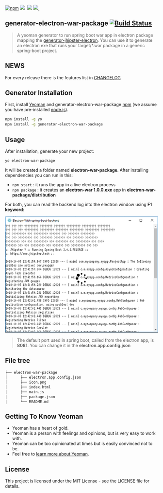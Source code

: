 
[![npm](https://img.shields.io/badge/npm-v8.9.4-green.svg)](https://www.npmjs.com/package/generator-electron-war-package)&nbsp;<img src="https://img.shields.io/github/forks/fullStackApp/generator-electron-war-package.svg">&nbsp;
<img src="https://img.shields.io/github/stars/fullStackApp/generator-electron-war-package.svg">&nbsp;<a href="https://github.com/fullStackApp/generator-electron-war-package/issues"><img src="https://img.shields.io/github/issues/fullStackApp/generator-electron-war-package.svg">
</a>&nbsp;

## generator-electron-war-package [![Build Status](https://travis-ci.org/fullStackApp/generator-electron-war-package.svg)](https://travis-ci.com/fullStackApp/generator-electron-war-package)

> A yeoman generator to run spring boot war app in electron package mapping the [generator-jhipster-electron](https://github.com/amanganiello90/generator-jhipster-electron). 
You can use it to generate an electron exe that runs your target/*.war package in a generic spring-boot project.

## NEWS

For every release there is the features list in [CHANGELOG](https://github.com/fullStackApp/generator-electron-war-package/blob/master/CHANGELOG.md)


## Generator Installation

First, install [Yeoman](http://yeoman.io) and generator-electron-war-package [npm](https://www.npmjs.com/) (we assume you have pre-installed [node.js](https://nodejs.org/)).

```bash
npm install -g yo
npm install -g generator-electron-war-package
```

## Usage

After installation, generate your new project:

```bash
yo electron-war-package
```

It will be created a folder named **electron-war-package**. After installing dependencies you can run in this:

* `npm start` : it runs the app in a live electron process
* `npm package` : it creates an **electron-war 1.0.0.exe** app in **electron-war-package/distribution**

For both, you can read the backend log into the electron window using **F1 keyword**:

![Electron-Log](electron-log.png)


> The default port used in spring boot, called from the electron app, is **8081**. You can change it in the **electron.app.config.json**



## File tree

```
├── electron-war-package
│      ├── electron.app.config.json   
│      ├── icon.png
│      ├── index.html
│      ├── main.js
│      ├── package.json
│      └── README.md

```

## Getting To Know Yeoman

 * Yeoman has a heart of gold.
 * Yeoman is a person with feelings and opinions, but is very easy to work with.
 * Yeoman can be too opinionated at times but is easily convinced not to be.
 * Feel free to [learn more about Yeoman](http://yeoman.io/).

## License

This project is licensed under the MIT License - see the [LICENSE](LICENSE) file for details.
